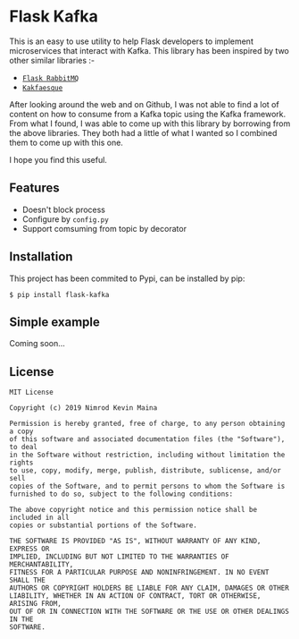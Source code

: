 # Flask Kafka

This is an easy to use utility to help Flask developers to implement microservices that interact with Kafka. This library has been inspired by two other similar libraries :-

- [`Flask RabbitMQ`](https://github.com/pushyzheng/flask-rabbitmq) 
- [`Kakfaesque`](https://github.com/sankalpjonn/kafkaesque)

After looking around the web and on Github, I was not able to find a lot of content on how to consume from a Kafka topic using the Kafka framework. From what I found, I was able to come up with this library by borrowing from the above libraries. They both had a little of what I wanted so I combined them to come up with this one.

I hope you find this useful.

## Features

- Doesn't block process
- Configure by `config.py`
- Support comsuming from topic by decorator 

## Installation

This project has been commited to Pypi, can be installed by pip:
```shell
$ pip install flask-kafka
```

## Simple example

Coming soon...


## License

```
MIT License

Copyright (c) 2019 Nimrod Kevin Maina

Permission is hereby granted, free of charge, to any person obtaining a copy
of this software and associated documentation files (the "Software"), to deal
in the Software without restriction, including without limitation the rights
to use, copy, modify, merge, publish, distribute, sublicense, and/or sell
copies of the Software, and to permit persons to whom the Software is
furnished to do so, subject to the following conditions:

The above copyright notice and this permission notice shall be included in all
copies or substantial portions of the Software.

THE SOFTWARE IS PROVIDED "AS IS", WITHOUT WARRANTY OF ANY KIND, EXPRESS OR
IMPLIED, INCLUDING BUT NOT LIMITED TO THE WARRANTIES OF MERCHANTABILITY,
FITNESS FOR A PARTICULAR PURPOSE AND NONINFRINGEMENT. IN NO EVENT SHALL THE
AUTHORS OR COPYRIGHT HOLDERS BE LIABLE FOR ANY CLAIM, DAMAGES OR OTHER
LIABILITY, WHETHER IN AN ACTION OF CONTRACT, TORT OR OTHERWISE, ARISING FROM,
OUT OF OR IN CONNECTION WITH THE SOFTWARE OR THE USE OR OTHER DEALINGS IN THE
SOFTWARE.
```